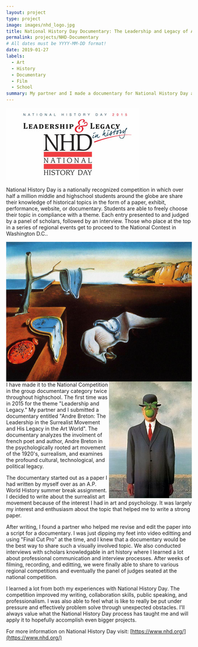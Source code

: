 ```yaml
---
layout: project
type: project
image: images/nhd_logo.jpg
title: National History Day Documentary: The Leadership and Legacy of Andre Breton
permalink: projects/NHD-Documentary
# All dates must be YYYY-MM-DD format!
date: 2019-01-27
labels:
  - Art
  - History
  - Documentary
  - Film
  - School
summary: My partner and I made a documentary for National History Day and placed 12th out of over 120+ entries at the national level competition.
---
```


<div class="ui small rounded images">
  <img class="ui image" src="../images/nhd-leader-and-legacy.jpg">
</div>

National History Day is a nationally recognized competition in which over half a million middle and highschool students around the globe are share their knowledge of historical topics in the form of a paper, exhibit, performance, website, or documentary. Students are able to freely choose their topic in compliance with a theme. Each entry presented to and judged by a panel of scholars, followed by an interview. Those who place at the top in a series of regional events get to proceed to the National Contest in Washington D.C..

<div class="ui small rounded images" width = "100">
  <img class="ui image" src="../images/persistence-of-memories.jpg" align = "left">
  <img class="ui image" src="../images/son-of-man.jpg" align = "right">
</div>

I have made it to the National Competition in the group documentary category twice throughout highschool. The first time was in 2015 for the theme "Leadership and Legacy." My partner and I submitted a documentary entitled "Andre Breton: The Leadership in the Surrealist Movement and His Legacy in the Art World". The documentary analyzes the involment of french poet and author, Andre Breton in the psychologically rooted art movement of the 1920's, surrealism, and examines the profound cultural, technological, and political legacy.

The documentary started out as a paper I had written by myself over as an A.P. World History summer break assignment. I decided to write about the surrealist art movement because of the interest I had in art and psychology. It was largely my interest and enthusiasm about the topic that helped me to write a strong paper.

After writing, I found a partner who helped me revise and edit the paper into a script for a documentary. I was just dipping my feet into video editting and using "Final Cut Pro" at the time, and I knew that a documentary would be the best way to share such a visually involved topic. We also conducted interviews with scholars knowledgable in art history where I learned a lot about professional communication and interview processes. After weeks of filming, recording, and editting, we were finally able to share to various regional competitions and eventually the panel of judges seated at the national competition.

I learned a lot from both my experiences with National History Day. The competition improved my writing, collaboration skills, public speaking, and professionalism. I was also able to feel what is like to really be put under pressure and effectively problem solve through unexpected obstacles. I'll always value what the National History Day process has taught me and will apply it to hopefully accomplish even bigger projects. 

For more information on National History Day visit: [https://www.nhd.org/](https://www.nhd.org/)

